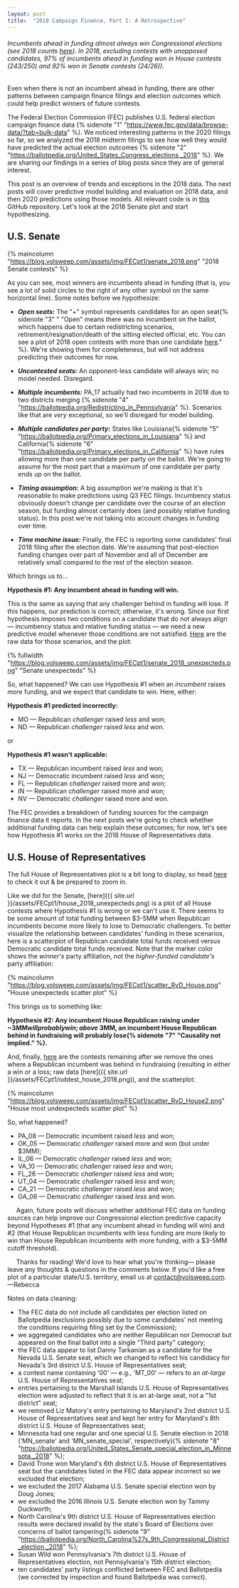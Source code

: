 ```yaml
---
layout: post
title:  "2018 Campaign Finance, Part I: A Retrospective"
---
```


###### Incumbents ahead in funding almost always win Congressional elections (see 2018 counts [here](https://blog.volsweep.com/assets/img/FECpt1/profile_breakdowns.png)). In 2018, excluding contests with unopposed candidates, 97% of incumbents ahead in funding won in House contests (243/250) and 92% won in Senate contests (24/26)).<!--more-->

Even when there is not an incumbent ahead in funding, there are other patterns between campaign finance filings and election outcomes which could help predict winners of future contests.

The Federal Election Commission (FEC) publishes U.S. federal election campaign finance data {% sidenote "1" "https://www.fec.gov/data/browse-data/?tab=bulk-data" %}. We noticed interesting patterns in the 2020 filings so far, so we analyzed the 2018 midterm filings to see how well they would have predicted the actual election outcomes {% sidenote "2" "https://ballotpedia.org/United_States_Congress_elections,_2018" %}. We are sharing our findings in a series of blog posts since they are of general interest.

This post is an overview of trends and exceptions in the 2018 data. The next posts will cover predictive model building and evaluation on 2018 data, and then 2020 predictions using those models. All relevant code is in [this](https://github.com/volsweep/volsweep.github.io/tree/master/projects/FEC/2018) GitHub repository. Let's look at the 2018 Senate plot and start hypothesizing.


## U.S. Senate

{% maincolumn "https://blog.volsweep.com/assets/img/FECpt1/senate_2018.png" "2018 Senate contests" %}

As you can see, most winners are incumbents ahead in funding (that is, you see a lot of solid circles to the right of any other symbol on the same horizontal line). Some notes before we hypothesize:

* _**Open seats:**_ The "+" symbol represents candidates for an open seat{% sidenote "3" " "Open" means there was no incumbent on the ballot, which happens due to certain redistricting scenarios, retirement/resignation/death of the sitting elected official, etc. You can see a plot of 2018 open contests with more than one candidate [here](https://blog.volsweep.com/assets/FECpt1/open_seats_2018.png)." %}. We're showing them for completeness, but will not address predicting their outcomes for now.

* _**Uncontested seats:**_ An opponent-less candidate will always win; no model needed. Disregard.

* _**Multiple incumbents:**_ PA_17 actually had two incumbents in 2018 due to two districts merging {% sidenote "4" "https://ballotpedia.org/Redistricting_in_Pennsylvania" %}. Scenarios like that are *very* exceptional, so we'll disregard for model building.

* _**Multiple candidates per party:**_ States like Louisiana{% sidenote "5" "https://ballotpedia.org/Primary_elections_in_Louisiana" %} and California{% sidenote "6" "https://ballotpedia.org/Primary_elections_in_California" %} have rules allowing more than one candidate per party on the ballot. We're going to assume for the most part that a maximum of one candidate per party ends up on the ballot.

* _**Timing assumption:**_ A big assumption we're making is that it's reasonable to make predictions using Q3 FEC filings. Incumbency status obviously doesn't change per candidate over the course of an election season, but funding almost certainly does (and possibly relative funding status). In this post we're not taking into account changes in funding over time.

* _**Time machine issue:**_ Finally, the FEC is reporting some candidates' final 2018 filing after the election date. We're assuming that post-election funding changes over part of November and all of December are relatively small compared to the rest of the election season.

Which brings us to...

**Hypothesis &#35;1: Any incumbent ahead in funding will win.**

This is the same as saying that any challenger behind in funding will lose. If this happens, our prediction is correct; otherwise, it's wrong. Since our first hypothesis imposes two conditions on a candidate that do not always align &#8212; incumbency status and relative funding status &#8212; we need a new predictive model whenever those conditions are not satisfied. [Here](https://blog.volsweep.com/assets/img/FECpt1/show_odds_senate_2018.png) are the raw data for those scenarios, and the plot:

{% fullwidth "https://blog.volsweep.com/assets/img/FECpt1/senate_2018_unexpecteds.png" "Senate unexpecteds" %}

So, what happened? We can use Hypothesis &#35;1 when an *incumbent* raises *more* funding, and we expect that candidate to win. Here, either:

**Hypothesis &#35;1 predicted incorrectly:**
* MO &#8212; Republican *challenger* raised *less* and won;
* ND &#8212; Republican *challenger* raised *less* and won.

or

**Hypothesis &#35;1 wasn't applicable:**
* TX &#8212; Republican incumbent raised *less* and won;
* NJ &#8212; Democratic incumbent raised *less* and won;
* FL &#8212; Republican *challenger* raised more and won;
* IN &#8212; Republican *challenger* raised more and won;
* NV &#8212; Democratic *challenger* raised more and won.


The FEC provides a breakdown of funding sources for the campaign finance data it reports. In the next posts we're going to check whether additional funding data can help explain these outcomes; for now, let's see how Hypothesis &#35;1 works on the 2018 House of Representatives data.


## U.S. House of Representatives
The full House of Representatives plot is a bit long to display, so head [here](https://blog.volsweep.com/assets/img/FECpt1/house_2018.png) to check it out & be prepared to zoom in.

Like we did for the Senate, [here]({{ site.url }}/assets/FECpt1/house_2018_unexpecteds.png) is a plot of all House contests where Hypothesis &#35;1 is wrong or we can't use it. There seems to be some amount of total funding between $3-5MM when Republican incumbents become more likely to lose to Democratic challengers. To better visualize the relationship between candidates' funding in these scenarios, here is a scatterplot of Republican candidate total funds received versus Democratic candidate total funds received.  Note that the marker color shows the *winner's* party affiliation, not the *higher-funded candidate's* party affiliation:

{% maincolumn "https://blog.volsweep.com/assets/img/FECpt1/scatter_RvD_House.png" "House unexpecteds scatter plot" %}

This brings us to something like:

**Hypothesis &#35;2: Any incumbent House Republican raising under ~$3MM will probably win; above ~$3MM, an incumbent House Republican behind in fundraising will probably lose{% sidenote "7" "Causality not implied." %}.**

And, finally, [here](https://blog.volsweep.com/assets/img/FECpt1/house_2018_most_unexpecteds.png) are the contests remaining after we remove the ones where a Republican incumbent was behind in fundraising (resulting in either a win or a loss; raw data [here]({{ site.url }}/assets/FECpt1/oddest_house_2018.png)), and the scatterplot:

{% maincolumn "https://blog.volsweep.com/assets/img/FECpt1/scatter_RvD_House2.png" "House most undexpecteds scatter plot" %}

So, what happened?

* PA_08 &#8212; Democratic incumbent raised *less* and won;
* OK_05 &#8212; Democratic *challenger* raised more and won (but under $3MM);
* IL_06 &#8212; Democratic *challenger* raised *less* and won;
* VA_10 &#8212; Democratic *challenger* raised *less* and won;
* FL_26 &#8212; Democratic *challenger* raised *less* and won;
* UT_04 &#8212; Democratic *challenger* raised *less* and won;
* CA_21 &#8212; Democratic *challenger* raised *less* and won;
* GA_06 &#8212; Democratic *challenger* raised *less* and won.


&nbsp;&nbsp;&nbsp;&nbsp;&nbsp;Again, future posts will discuss whether additional FEC data on funding sources can help improve our Congressional election predictive capacity beyond Hypotheses &#35;1 (that any incumbent ahead in funding will win) and &#35;2 (that House Republican incumbents with less funding are more likely to win than House Republican incumbents with more funding, with a $3-5MM cutoff threshold).

&nbsp;&nbsp;&nbsp;&nbsp;&nbsp;Thanks for reading! We'd love to hear what you're thinking&#8212; please leave any thoughts & questions in the comments below. If you'd like a free plot of a particular state/U.S. territory, email us at contact@volsweep.com. &#8212;Rebecca


Notes on data cleaning:

* The FEC data do not include all candidates per election listed on Ballotpedia (exclusions possibly due to some candidates' not meeting the conditions requiring filing set by the Commission);
* we aggregated candidates who are neither Republican nor Democrat but appeared on the final ballot into a single "Third party" category;
* the FEC data appear to list Danny Tarkanian as a candidate for the Nevada U.S. Senate seat, which we changed to reflect his candidacy for Nevada's 3rd district U.S. House of Representatives seat;
* a contest name containing '00' &#8212; e.g., 'MT_00' &#8212; refers to an *at-large* U.S. House of Representatives seat;
* entries pertaining to the Marshall Islands U.S. House of Representatives election were adjusted to reflect that it is an at-large seat, not a "1st district" seat;
* we removed Liz Matory's entry pertaining to Maryland's 2nd district U.S. House of Representatives seat and kept her entry for Maryland's 8th district U.S. House of Representatives seat;
* Minnesota had one regular and one special U.S. Senate election in 2018 ('MN_senate' and 'MN_senate_special', respectively){% sidenote "8" "https://ballotpedia.org/United_States_Senate_special_election_in_Minnesota,_2018" %};
* David Trone won Maryland's 6th district U.S. House of Representatives seat but the candidates listed in the FEC data appear incorrect so we excluded that election;
* we excluded the 2017 Alabama U.S. Senate special election won by Doug Jones;
* we excluded the 2016 Illinois U.S. Senate election won by Tammy Duckworth;
* North Carolina's 9th district U.S. House of Representatives election results were declared invalid by the state's Board of Elections over concerns of ballot tampering{% sidenote "9" "https://ballotpedia.org/North_Carolina%27s_9th_Congressional_District_election,_2018" %};
* Susan Wild won Pennsylvania's 7th district U.S. House of Representatives election, not Pennsylvania's 15th district election;
* ten candidates' party listings conflicted between FEC and Ballotpedia (we corrected by inspection and found Ballotpedia was correct).
